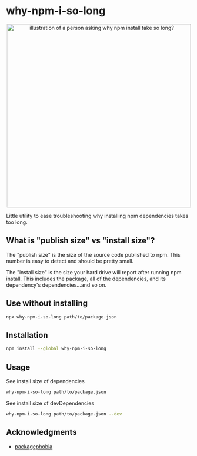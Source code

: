 # why-npm-i-so-long

<p align="center"><img src="https://user-images.githubusercontent.com/5817809/72022944-b5798a00-3282-11ea-8d15-d38b6bb9929e.png" width="500" alt="illustration of a person asking why npm install take so long?"></p>

Little utility to ease troubleshooting why installing npm dependencies takes too long.

## What is "publish size" vs "install size"?

The "publish size" is the size of the source code published to npm. This number is easy to detect and should be pretty small.

The "install size" is the size your hard drive will report after running npm install. This includes the package, all of the dependencies, and its dependency's dependencies...and so on.

## Use without installing

```sh
npx why-npm-i-so-long path/to/package.json
```

## Installation

```sh
npm install --global why-npm-i-so-long
```

## Usage

See install size of dependencies
```sh
why-npm-i-so-long path/to/package.json
```
See install size of devDependencies
```sh
why-npm-i-so-long path/to/package.json --dev
```

## Acknowledgments

- [packagephobia](https://github.com/styfle/packagephobia)
